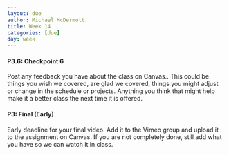 ```yaml
---
layout: due
author: Michael McDermott
title: Week 14
categories: [due]
day: week
---
```

#### P3.6: Checkpoint 6
Post any feedback you have about the class on Canvas.. This could be things you wish we covered, are glad we covered, things you might adjust or change in the schedule or projects. Anything you think that might help make it a better class the next time it is offered.

#### P3: Final (Early)
Early deadline for your final video. Add it to the Vimeo group and upload it to the assignment on Canvas. If you are not completely done, still add what you have so we can watch it in class.